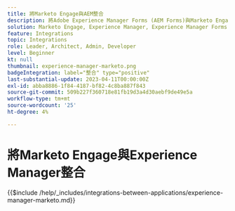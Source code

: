 ```yaml
---
title: 將Marketo Engage與AEM整合
description: 將Adobe Experience Manager Forms (AEM Forms)與Marketo Engage整合可簡化銷售機會的產生。
solution: Marketo Engage, Experience Manager, Experience Manager Forms
feature: Integrations
topic: Integrations
role: Leader, Architect, Admin, Developer
level: Beginner
kt: null
thumbnail: experience-manager-marketo.png
badgeIntegration: label="整合" type="positive"
last-substantial-update: 2023-04-11T00:00:00Z
exl-id: abba8886-1f84-4187-bf82-4c8ba887f843
source-git-commit: 509b227f360718e81fb19d3a4d30aebf9de49e5a
workflow-type: tm+mt
source-wordcount: '25'
ht-degree: 4%

---
```


# 將Marketo Engage與Experience Manager整合

{{$include /help/_includes/integrations-between-applications/experience-manager-marketo.md}}
